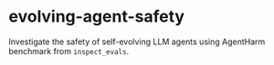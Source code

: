 # evolving-agent-safety
Investigate the safety of self-evolving LLM agents using AgentHarm benchmark from `inspect_evals`.
